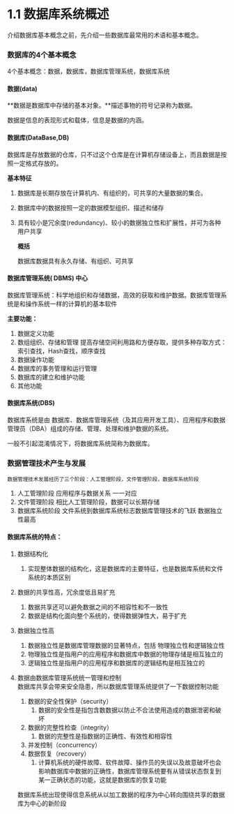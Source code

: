 # 1.1 数据库系统概述

介绍数据库基本概念之前，先介绍一些数据库最常用的术语和基本概念。

### 数据库的4个基本概念

4个基本概念：数据，数据库，数据库管理系统，数据库系统

#### 数据\(data\)

**数据是数据库中存储的基本对象。**描述事物的符号记录称为数据。

数据是信息的表现形式和载体，信息是数据的内涵。

#### 数据库\(DataBase,DB\)

数据库是存放数据的仓库，只不过这个仓库是在计算机存储设备上，而且数据是按照一定格式存放的。

**基本特征**

1. 数据库是长期存放在计算机内、有组织的，可共享的大量数据的集合。
2. 数据库中的数据按照一定的数据模型组织、描述和储存
3. 具有较小是冗余度\(redundancy\)、较小的数据独立性和扩展性，并可为各种用户共享

   **概括**

   数据库数据具有永久存储、有组织、可共享

#### 数据库管理系统\( DBMS\) 中心

数据库管理系统：科学地组织和存储数据，高效的获取和维护数据。数据库管理系统是和操作系统一样的计算机的基本软件

**主要功能：**

1. 数据定义功能
2. 数组组织、存储和管理
   提高存储空间利用路和方便存取，提供多种存取方式：索引查找，Hash查找，顺序查找
3. 数据操作功能
4. 数据库的事务管理和运行管理
5. 数据库的建立和维护功能
6. 其他功能

#### 数据库系统\(DBS\)

数据库系统是由 数据库、数据库管理系统（及其应用开发工具）、应用程序和数据管理员（DBA）组成的存储、管理、处理和维护数据的系统。

一般不引起混淆情况下，将数据库系统简称为数据库。

### 数据管理技术产生与发展

```
数据管理技术发展经历了三个阶段：人工管理阶段，文件管理阶段，数据库系统阶段
```

1. 人工管理阶段         应用程序与数据关系 一一对应
2. 文件管理阶段         相比人工管理阶段，数据可以长期存储
3. 数据库系统阶段      文件系统到数据库系统标志数据库管理技术的飞跃 数据独立性最高

#### 数据库系统的特点：

1. 数据结构化  
   1. 实现整体数据的结构化，这是数据库的主要特征，也是数据库系统和文件系统的本质区别
2. 数据的共享性高，冗余度低且易扩充
   1. 数据共享还可以避免数据之间的不相容性和不一致性
   2. 数据是结构化面向整个系统的，使得数据弹性大，易于扩充
3. 数据独立性高
   1. 数据独立性是数据库管理数据的显著特点，包括 物理独立性和逻辑独立性
   2. 物理独立性是指用户的应用程序和数据库中数据的物理存储是相互独立的
   3. 逻辑独立性是指用户的应用程序和数据库的逻辑结构是相互独立的
4. 数据由数据库管理系统统一管理和控制  
     数据库共享会带来安全隐患，所以数据库管理系统提供了一下数据控制功能  
      1. 数据的安全性保护（security）  
         1. 数据的安全性是指包含数数据以防止不合法使用造成的数据泄密和破坏  
      2. 数据的完整性检查（integrity）  
         1. 数据的完整性是指数据的正确性、有效性和相容性  
      3. 并发控制（concurrency）  
      4. 数据恢复（recovery）  
         1. 计算机系统的硬件故障、软件故障、操作员的失误以及故意破坏也会影响数据库中数据的正确性，数据库管理系统要有从错误状态恢复到某一正确状态的功能，这就是数据库的恢复功能

   数据库系统出现使得信息系统从以加工数据的程序为中心转向围绕共享的数据库为中心的新阶段



